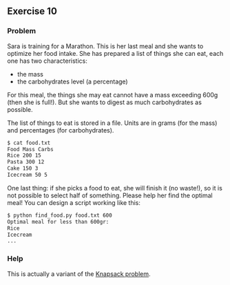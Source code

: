 ## Exercise 10

### Problem

Sara is training for a Marathon. This is her last meal and she wants to optimize her food intake.
She has prepared a list of things she can eat, each one has two characteristics:
* the mass
* the carbohydrates level (a percentage)

For this meal, the things she may eat cannot have a mass exceeding 600g (then she is full!).
But she wants to digest as much carbohydrates as possible.

The list of things to eat is stored in a file. Units are in grams (for the mass) and percentages (for carbohydrates).
```bash
$ cat food.txt
Food Mass Carbs
Rice 200 15
Pasta 300 12
Cake 150 3
Icecream 50 5
```

One last thing: if she picks a food to eat, she will finish it (no waste!), so it is not possible to select half of something.
Please help her find the optimal meal! You can design a script working like this:
```bash
$ python find_food.py food.txt 600
Optimal meal for less than 600gr:
Rice
Icecream
...
```

### Help

This is actually a variant of the [Knapsack problem](https://en.wikipedia.org/wiki/Knapsack_problem).
